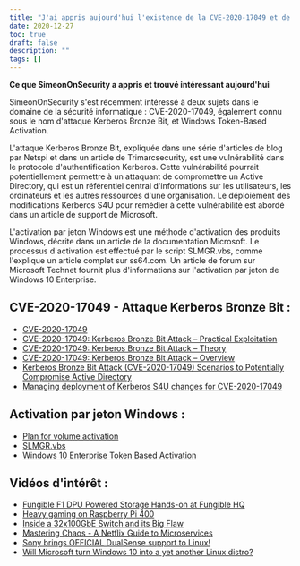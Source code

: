 ```yaml
---
title: "J'ai appris aujourd'hui l'existence de la CVE-2020-17049 et de l'activation par jeton de Windows"
date: 2020-12-27
toc: true
draft: false
description: ""
tags: []
---
```


**Ce que SimeonOnSecurity a appris et trouvé intéressant aujourd'hui**

SimeonOnSecurity s'est récemment intéressé à deux sujets dans le domaine de la sécurité informatique : CVE-2020-17049, également connu sous le nom d'attaque Kerberos Bronze Bit, et Windows Token-Based Activation.

L'attaque Kerberos Bronze Bit, expliquée dans une série d'articles de blog par Netspi et dans un article de Trimarcsecurity, est une vulnérabilité dans le protocole d'authentification Kerberos. Cette vulnérabilité pourrait potentiellement permettre à un attaquant de compromettre un Active Directory, qui est un référentiel central d'informations sur les utilisateurs, les ordinateurs et les autres ressources d'une organisation. Le déploiement des modifications Kerberos S4U pour remédier à cette vulnérabilité est abordé dans un article de support de Microsoft.

L'activation par jeton Windows est une méthode d'activation des produits Windows, décrite dans un article de la documentation Microsoft. Le processus d'activation est effectué par le script SLMGR.vbs, comme l'explique un article complet sur ss64.com. Un article de forum sur Microsoft Technet fournit plus d'informations sur l'activation par jeton de Windows 10 Enterprise.

## CVE-2020-17049 - Attaque Kerberos Bronze Bit :
- [CVE-2020-17049](https://cve.mitre.org/cgi-bin/cvename.cgi?name=CVE-2020-17049)
- [CVE-2020-17049: Kerberos Bronze Bit Attack – Practical Exploitation](https://blog.netspi.com/cve-2020-17049-kerberos-bronze-bit-attack/)
- [CVE-2020-17049: Kerberos Bronze Bit Attack – Theory](https://blog.netspi.com/cve-2020-17049-kerberos-bronze-bit-theory/)
- [CVE-2020-17049: Kerberos Bronze Bit Attack – Overview](https://blog.netspi.com/cve-2020-17049-kerberos-bronze-bit-overview/)
- [Kerberos Bronze Bit Attack (CVE-2020-17049) Scenarios to Potentially Compromise Active Directory](https://www.hub.trimarcsecurity.com/post/leveraging-the-kerberos-bronze-bit-attack-cve-2020-17049-scenarios-to-compromise-active-directory)
- [Managing deployment of Kerberos S4U changes for CVE-2020-17049](https://support.microsoft.com/en-us/help/4598347/managing-deployment-of-kerberos-s4u-changes-for-cve-2020-17049)

## Activation par jeton Windows :
- [Plan for volume activation](https://docs.microsoft.com/en-us/windows/deployment/volume-activation/plan-for-volume-activation-client)
- [SLMGR.vbs](https://ss64.com/nt/slmgr.html)
- [Windows 10 Enterprise Token Based Activation](https://social.technet.microsoft.com/Forums/windows/en-US/8c4c0841-af1b-4c14-91f8-31128fc08bf5/windows-10-enterprise-token-based-activation?forum=win10itprosetup)

## Vidéos d'intérêt :
- [Fungible F1 DPU Powered Storage Hands-on at Fungible HQ](https://www.youtube.com/watch?v=NjhTTMNGBBw&t)
- [Heavy gaming on Raspberry Pi 400](https://www.youtube.com/watch?v=Ag53sdLXsFk)
- [Inside a 32x100GbE Switch and its Big Flaw](https://www.youtube.com/watch?v=fkc2pFFGCtE)
- [Mastering Chaos - A Netflix Guide to Microservices](https://www.youtube.com/watch?v=CZ3wIuvmHeM)
- [Sony brings OFFICIAL DualSense support to Linux!](https://www.youtube.com/watch?v=YSgbcJrnZzE)
- [Will Microsoft turn Windows 10 into a yet another Linux distro?](https://www.youtube.com/watch?v=vdycbruoZ9s)
